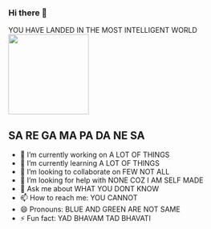 ### Hi there 👋
YOU HAVE LANDED IN THE MOST INTELLIGENT WORLD
<img src="https://octodex.github.com/images/daftpunktocat-thomas.gif" height="160px" width="160px">

## SA RE GA MA PA DA NE SA
- 🔭 I’m currently working on A LOT OF THINGS
- 🌱 I’m currently learning A LOT OF THINGS
- 👯 I’m looking to collaborate on FEW NOT ALL
- 🤔 I’m looking for help with NONE COZ I AM SELF MADE
- 💬 Ask me about WHAT YOU DONT KNOW
- 📫 How to reach me: YOU CANNOT
- 😄 Pronouns: BLUE AND GREEN ARE NOT SAME
- ⚡ Fun fact: YAD BHAVAM TAD BHAVATI

